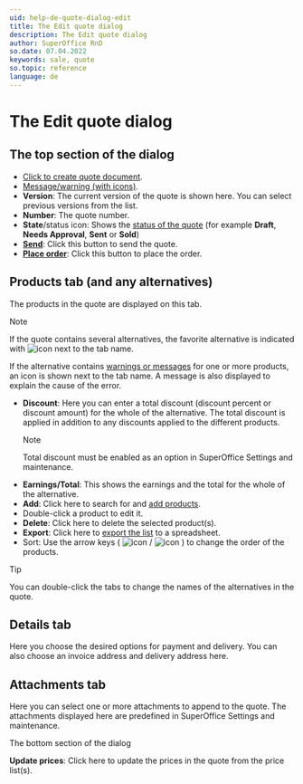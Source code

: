 ```yaml
---
uid: help-de-quote-dialog-edit
title: The Edit quote dialog
description: The Edit quote dialog
author: SuperOffice RnD
so.date: 07.04.2022
keywords: sale, quote
so.topic: reference
language: de
---
```


# The Edit quote dialog

## The top section of the dialog

* [Click to create quote document][1].
* [Message/warning (with icons)][9].
* **Version**: The current version of the quote is shown here. You can select previous versions from the list.
* **Number**: The quote number.
* **State**/status icon: Shows the [status of the quote][8] (for example **Draft**, **Needs Approval**, **Sent** or **Sold**)
* **[Send][3]**: Click this button to send the quote.
* **[Place order][4]**: Click this button to place the order.

## Products tab (and any alternatives)

The products in the quote are displayed on this tab.

> [!NOTE]
> If the quote contains several alternatives, the favorite alternative is indicated with ![icon][img1] next to the tab name.
>
> If the alternative contains [warnings or messages][9] for one or more products, an icon is shown next to the tab name. A message is also displayed to explain the cause of the error.

* **Discount**: Here you can enter a total discount (discount percent or discount amount) for the whole of the alternative. The total discount is applied in addition to any discounts applied to the different products.
    > [!NOTE]
    > Total discount must be enabled as an option in SuperOffice Settings and maintenance.
* **Earnings/Total**: This shows the earnings and the total for the whole of the alternative.
* **Add**: Click here to search for and [add products][6].
* Double-click a product to edit it.
* **Delete**: Click here to delete the selected product(s).
* **Export**: Click here to [export the list][7] to a spreadsheet.
* Sort: Use the arrow keys ( ![icon][img2] / ![icon][img3] ) to change the order of the products.

> [!TIP]
> You can double-click the tabs to change the names of the alternatives in the quote.

## Details tab

Here you choose the desired options for payment and delivery. You can also choose an invoice address and delivery address here.

## Attachments tab

Here you can select one or more attachments to append to the quote. The attachments displayed here are predefined in SuperOffice Settings and maintenance.

The bottom section of the dialog

**Update prices**: Click here to update the prices in the quote from the price list(s).

<!-- Referenced links -->
[1]: ../create-quote-document.md
[3]: ../send.md
[4]: ../create-order.md
[6]: ../add-product.md
[8]: ../index.md#status
[9]: ../add-product.md#warning
[7]: ../../../learn/getting-started/export-archives.md

<!-- Referenced images -->
[img1]: ../../../../../common/icons/favourite-yes.png
[img2]: ../../../../media/icons/arrow-up.png
[img3]: ../../../../media/icons/arrow-down.png

